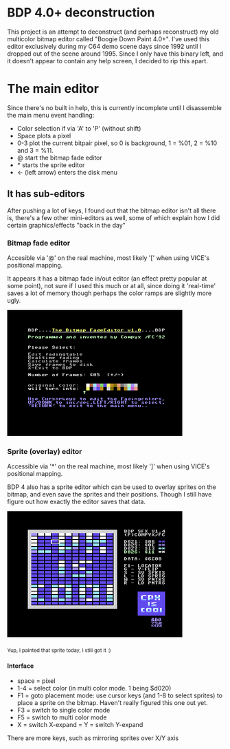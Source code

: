 # BDP 4.0+ deconstruction

This project is an attempt to deconstruct (and perhaps reconstruct) my old multicolor bitmap editor called "Boogie Down Paint 4.0+". I've used this editor exclusively during my C64 demo scene days since 1992 until I dropped out of the scene around 1995.
Since I only have this binary left, and it doesn't appear to contain any help screen, I decided to rip this apart.

# The main editor

Since there's no built in help, this is currently incomplete until I disassemble the main menu event handling:

- Color selection if via 'A' to 'P' (without shift)
- Space plots a pixel
- 0-3 plot the current bitpair pixel, so 0 is background, 1 = %01, 2 = %10 and 3 = %11.
- @ start the bitmap fade editor
- \* starts the sprite editor
- <- (left arrow) enters the disk menu


## It has sub-editors

After pushing a lot of keys, I found out that the bitmap editor isn't all there is, there's a few other mini-editors as well, some of which explain how I did certain graphics/effects "back in the day"

### Bitmap fade editor

Accesible via '@' on the real machine, most likely '\[' when using VICE's positional mapping.

It appears it has a bitmap fade in/out editor (an effect pretty popular at some point), not sure if I used this much or at all, since doing it 'real-time' saves a lot of memory though perhaps the color ramps are slightly more ugly.

![Bitmap fade editor](https://raw.githubusercontent.com/compyx/bdp4/master/fade-editor-screenshot.png)


### Sprite (overlay) editor

Accessible via '\*' on the real machine, most likely ']' when using VICE's positional mapping.

BDP 4 also has a sprite editor which can be used to overlay sprites on the bitmap, and even save the sprites and their positions. Though I still have figure out how exactly the editor saves that data.

![Sprite editor](https://raw.githubusercontent.com/compyx/bdp4/master/sprite-editor-screenshot.png)

<sub>Yup, I painted that sprite today, I still got it :)</sub>

#### Interface
- space = pixel
- 1-4 = select color (in multi color mode. 1 being $d020)
- F1 = goto placement mode: use cursor keys (and 1-8 to select sprites) to place a sprite on the bitmap. Haven't really figured this one out yet.
- F3 = switch to single color mode
- F5 = switch to multi color mode
- X = switch X-expand
= Y = switch Y-expand

There are more keys, such as mirroring sprites over X/Y axis


